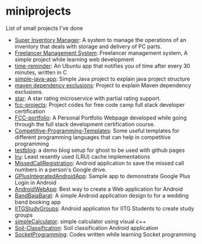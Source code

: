 # miniprojects
List of small projects I've done

- [Super Inventory Manager](https://github.com/manparvesh/SIM): A system to manage the operations of an inventory that deals with storage and delivery of PC parts.
- [Freelancer Management System](https://github.com/manparvesh/FMS): Freelancer management system, A simple project while learning web development
- [time-reminder](https://github.com/manparvesh/time-reminder): An Ubuntu app that notifies you of time after every 30 minutes, written in C
- [simple-java-app](https://github.com/manparvesh/simple-java-app): Simple Java project to explain java project structure
- [maven dependency exclusions](https://github.com/manparvesh/mvn-exclusions): Project to explain Maven dependency exclusions.
- [star](https://github.com/manparvesh/star): A star rating microservice with partial rating support.
- [fcc-projects](https://github.com/manparvesh/fcc-projects): Project codes for free code camp full stack developer certification
- [FCC-portfolio](https://github.com/manparvesh/FCC-portfolio): A Personal Portfolio Webpage developed while going through the full stack development certification course.
- [Competitive-Programming-Templates](https://github.com/manparvesh/Competitive-Programming-Templates): Some useful templates for different programming languages that can help in competitive programming 
- [testblog](https://github.com/manparvesh/testblog): a demo blog setup for ghost to be used with github pages
- [lru](https://github.com/manparvesh/lru): Least resently used (LRU) cache implementations 
- [MissedCallRegistration](https://github.com/manparvesh/MissedCallRegistration): Android application to save the missed call numbers in a person's Google drive. 
- [GPlusIntegratedAndroidApp](https://github.com/man-archives/GPlusIntegratedAndroidApp): Sample app to demonstrate Google Plus Login in Android 
- [AndroidWebApp](https://github.com/man-archives/AndroidWebApp): Best way to create a Web application for Android
- [BandBajaBarat](https://github.com/man-archives/BandBajaBarat): A simple Android application design to for a wedding band booking app
- [IITGStudyGroups](https://github.com/man-archives/IITGStudyGroups): Android application for IITG Students to create study groups 
- [simpleCalculator](https://github.com/man-archives/simpleCalculator): simple calculator using visual c++ 
- [Soil-Classification](https://github.com/man-archives/Soil-Classification): Soil classification Android application
- [SocketProgramming](https://github.com/man-archives/SocketProgramming): Codes written while learning Socket programming

